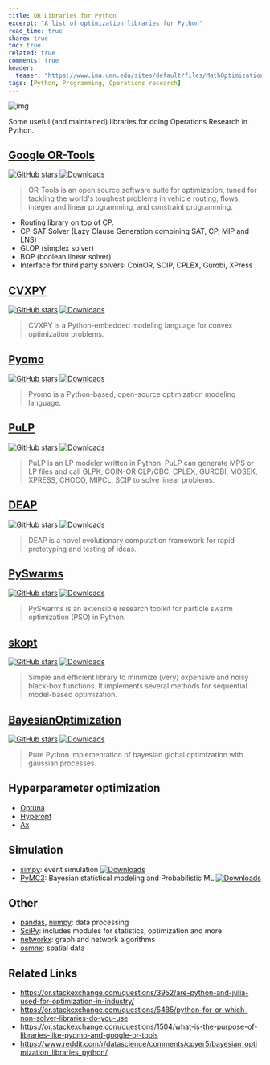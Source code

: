 ```yaml
---
title: OR Libraries for Python
excerpt: "A list of optimization libraries for Python"
read_time: true
share: true
toc: true
related: true
comments: true
header:
  teaser: "https://www.ima.umn.edu/sites/default/files/MathOptimization.jpg"
tags: [Python, Programming, Operations research]
---
```


![img](https://www.ima.umn.edu/sites/default/files/MathOptimization.jpg)

Some useful (and maintained) libraries for doing Operations Research in Python.

## [Google OR-Tools](https://developers.google.com/optimization)

[![GitHub stars](https://img.shields.io/github/stars/google/or-tools.svg?style=social)](https://github.com/google/or-tools)
[![Downloads](https://img.shields.io/pypi/dw/ortools)](https://pypi.org/project/ortools/)

> OR-Tools is an open source software suite for optimization, tuned for tackling the world's toughest problems in vehicle routing, flows, integer and linear programming, and constraint programming.

- Routing library on top of CP.
- CP-SAT Solver (Lazy Clause Generation combining SAT, CP, MIP and LNS)
- GLOP (simplex solver)
- BOP (boolean linear solver)
- Interface for third party solvers: CoinOR, SCIP, CPLEX, Gurobi, XPress

## [CVXPY](https://www.cvxpy.org/)

[![GitHub stars](https://img.shields.io/github/stars/cvxgrp/cvxpy.svg?style=social)](https://github.com/cvxgrp/cvxpy)
[![Downloads](https://img.shields.io/pypi/dw/cvxpy)](https://pypi.org/project/cvxpy/)

> CVXPY is a Python-embedded modeling language for convex optimization problems.

## [Pyomo](http://www.pyomo.org/)

[![GitHub stars](https://img.shields.io/github/stars/Pyomo/pyomo.svg?style=social)](https://github.com/Pyomo/pyomo)
[![Downloads](https://img.shields.io/pypi/dw/pyomo)](https://pypi.org/project/pyomo/)

> Pyomo is a Python-based, open-source optimization modeling language.

## [PuLP](https://coin-or.github.io/pulp/)

[![GitHub stars](https://img.shields.io/github/stars/coin-or/pulp.svg?style=social)](https://github.com/coin-or/pulp)
[![Downloads](https://img.shields.io/pypi/dw/pulp)](https://pypi.org/project/pulp/)

> PuLP is an LP modeler written in Python. PuLP can generate MPS or LP files and call GLPK, COIN-OR CLP/CBC, CPLEX, GUROBI, MOSEK, XPRESS, CHOCO, MIPCL, SCIP to solve linear problems.

## [DEAP](https://deap.readthedocs.io/en/master/)

[![GitHub stars](https://img.shields.io/github/stars/DEAP/deap.svg?style=social)](https://github.com/DEAP/deap)
[![Downloads](https://img.shields.io/pypi/dw/deap)](https://pypi.org/project/deap/)

> DEAP is a novel evolutionary computation framework for rapid prototyping and testing of ideas.

## [PySwarms](https://pyswarms.readthedocs.io/en/latest/)

[![GitHub stars](https://img.shields.io/github/stars/ljvmiranda921/pyswarms.svg?style=social)](https://github.com/ljvmiranda921/pyswarms)
[![Downloads](https://img.shields.io/pypi/dw/pyswarms)](https://pypi.org/project/pyswarms/)

> PySwarms is an extensible research toolkit for particle swarm optimization (PSO) in Python.

## [skopt](https://scikit-optimize.github.io/stable/)

[![GitHub stars](https://img.shields.io/github/stars/scikit-optimize/scikit-optimize.svg?style=social)](https://github.com/scikit-optimize/scikit-optimize)
[![Downloads](https://img.shields.io/pypi/dw/scikit-optimize)](https://pypi.org/project/scikit-optimize/)

> Simple and efficient library to minimize (very) expensive and noisy black-box functions. It implements several methods for sequential model-based optimization.

## [BayesianOptimization](https://github.com/fmfn/BayesianOptimization)

[![GitHub stars](https://img.shields.io/github/stars/fmfn/BayesianOptimization.svg?style=social)](https://github.com/fmfn/BayesianOptimization)
[![Downloads](https://img.shields.io/pypi/dw/bayesian-optimization)](https://pypi.org/project/bayesian-optimization/)

> Pure Python implementation of bayesian global optimization with gaussian processes.

## Hyperparameter optimization

- [Optuna](https://github.com/optuna/optuna)
- [Hyperopt](https://github.com/hyperopt/hyperopt)
- [Ax](https://github.com/facebook/Ax)

## Simulation

- [simpy](https://simpy.readthedocs.io/en/latest/): event simulation [![Downloads](https://img.shields.io/pypi/dw/simpy)](https://pypi.org/project/simpy/)
- [PyMC3](https://docs.pymc.io/): Bayesian statistical modeling and Probabilistic ML [![Downloads](https://img.shields.io/pypi/dw/pymc3)](https://pypi.org/project/pymc3/)

## Other

- [pandas](https://pandas.pydata.org/), [numpy](https://numpy.org/): data processing
- [SciPy](https://www.scipy.org/): includes modules for statistics, optimization and more.
- [networkx](https://networkx.org/): graph and network algorithms
- [osmnx](https://osmnx.readthedocs.io/en/stable/): spatial data

## Related Links

- https://or.stackexchange.com/questions/3952/are-python-and-julia-used-for-optimization-in-industry/
- https://or.stackexchange.com/questions/5485/python-for-or-which-non-solver-libraries-do-you-use
- https://or.stackexchange.com/questions/1504/what-is-the-purpose-of-libraries-like-pyomo-and-google-or-tools
- https://www.reddit.com/r/datascience/comments/cpyer5/bayesian_optimization_libraries_python/
